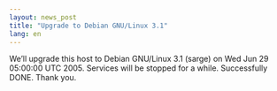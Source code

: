 ```yaml
---
layout: news_post
title: "Upgrade to Debian GNU/Linux 3.1"
lang: en
---
```


We’ll upgrade this host to Debian GNU/Linux 3.1 (sarge) on Wed Jun 29
05:00:00 UTC 2005. Services will be stopped for a while. Successfully
DONE. Thank you.

